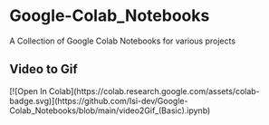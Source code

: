 # Google-Colab_Notebooks
A Collection of Google Colab Notebooks for various projects

<h2> Video to Gif</h2>
[![Open In Colab](https://colab.research.google.com/assets/colab-badge.svg)](https://github.com/Isi-dev/Google-Colab_Notebooks/blob/main/video2Gif_(Basic).ipynb)
